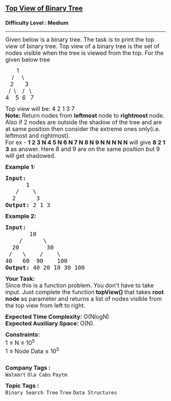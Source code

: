 <h2><a href="https://practice.geeksforgeeks.org/problems/top-view-of-binary-tree/1">Top View of Binary Tree</a></h2><h3>Difficulty Level : Medium</h3><hr><div class="problems_problem_content__Xm_eO"><p><span style="font-size:18px">Given below is a binary tree. The task is to print the top view of binary tree. Top view of a binary tree is the set of nodes visible when the tree is viewed from the top. For the given below tree</span></p>

<p><span style="font-size:18px">&nbsp;&nbsp;&nbsp;&nbsp;&nbsp;&nbsp; 1<br>
&nbsp;&nbsp;&nbsp; /&nbsp;&nbsp;&nbsp;&nbsp; \<br>
&nbsp;&nbsp; 2&nbsp;&nbsp;&nbsp;&nbsp;&nbsp;&nbsp; 3<br>
&nbsp; /&nbsp; \&nbsp;&nbsp;&nbsp; /&nbsp;&nbsp; \<br>
4&nbsp;&nbsp;&nbsp; 5&nbsp; 6&nbsp;&nbsp; 7</span></p>

<p><span style="font-size:18px">Top view will be: 4 2 1 3 7<br>
<strong>Note: </strong>Return nodes from <strong>leftmost </strong>node to <strong>rightmost </strong>node. Also if 2 nodes are outside the shadow of the tree and are at same position then consider the extreme ones only(i.e. leftmost and rightmost).&nbsp;<br>
For ex -&nbsp;<strong>1 2 3 N 4 5 N 6 N 7 N 8 N 9 N N N N N</strong> will give&nbsp;<strong>8 2 1 3</strong> as answer. Here 8 and 9 are on the same position but 9 will get shadowed.</span></p>

<p><span style="font-size:18px"><strong>Example 1:</strong></span></p>

<pre><span style="font-size:18px"><strong>Input:
</strong>&nbsp;     1
  &nbsp;/&nbsp;&nbsp;&nbsp; \
  2&nbsp;&nbsp;&nbsp;&nbsp;&nbsp; 3
<strong>Output: </strong>2 1 3<strong>
</strong></span></pre>

<p><span style="font-size:18px"><strong>Example 2:</strong></span></p>

<pre><span style="font-size:18px"><strong>Input:
</strong>&nbsp;      10
 &nbsp;&nbsp; /&nbsp;&nbsp;&nbsp;&nbsp;&nbsp; \
  20&nbsp; &nbsp;&nbsp;&nbsp; &nbsp; 30
 /&nbsp;&nbsp; \&nbsp;&nbsp;&nbsp;&nbsp;/&nbsp; &nbsp;&nbsp;\
40&nbsp;&nbsp; 60  90&nbsp; &nbsp;&nbsp;100
<strong>Output: </strong>40 20 10 30 100
</span></pre>

<p><strong><span style="font-size:18px">Your Task:</span></strong><br>
<span style="font-size:18px">Since this is a function problem. You don't have to take input. Just complete the function<strong>&nbsp;topView() </strong>that takes <strong>root node </strong>as parameter and returns a list of nodes visible from the top view from left to right.</span></p>

<p><span style="font-size:18px"><strong>Expected Time Complexity:&nbsp;</strong>O(NlogN)<br>
<strong>Expected Auxiliary Space:&nbsp;</strong>O(N).</span></p>

<p><span style="font-size:18px"><strong>Constraints:</strong><br>
1 ≤&nbsp;N ≤&nbsp;10<sup>5</sup><br>
1 ≤ Node Data ≤&nbsp;10<sup>5</sup></span><br>
&nbsp;</p>
</div><p><span style=font-size:18px><strong>Company Tags : </strong><br><code>Walmart</code>&nbsp;<code>Ola Cabs</code>&nbsp;<code>Paytm</code>&nbsp;<br><p><span style=font-size:18px><strong>Topic Tags : </strong><br><code>Binary Search Tree</code>&nbsp;<code>Tree</code>&nbsp;<code>Data Structures</code>&nbsp;